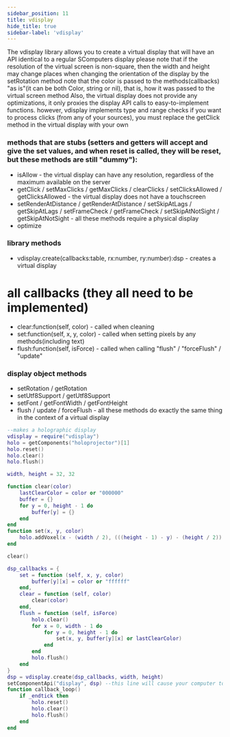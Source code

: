 ```yaml
---
sidebar_position: 11
title: vdisplay
hide_title: true
sidebar-label: 'vdisplay'
---
```


The vdisplay library allows you to create a virtual display that will have an API identical to a regular SComputers display
please note that if the resolution of the virtual screen is non-square, then the width and height may change places when changing the orientation of the display by the setRotation method
note that the color is passed to the methods(callbacks) "as is"(it can be both Color, string or nil), that is, how it was passed to the virtual screen method
Also, the virtual display does not provide any optimizations, it only proxies the display API calls to easy-to-implement functions.
however, vdisplay implements type and range checks
if you want to process clicks (from any of your sources), you must replace the getClick method in the virtual display with your own

### methods that are stubs (setters and getters will accept and give the set values, and when reset is called, they will be reset, but these methods are still "dummy"):
* isAllow - the virtual display can have any resolution, regardless of the maximum available on the server
* getClick / setMaxClicks / getMaxClicks / clearClicks / setClicksAllowed / getClicksAllowed - the virtual display does not have a touchscreen
* setRenderAtDistance / getRenderAtDistance / setSkipAtLags / getSkipAtLags / setFrameCheck / getFrameCheck / setSkipAtNotSight / getSkipAtNotSight - all these methods require a physical display
* optimize

### library methods
* vdisplay.create(callbacks:table, rx:number, ry:number):dsp - creates a virtual display

# all callbacks (they all need to be implemented)
* clear:function(self, color) - called when cleaning
* set:function(self, x, y, color) - called when setting pixels by any methods(including text)
* flush:function(self, isForce) - called when calling "flush" / "forceFlush" / "update"

### display object methods
* setRotation / getRotation
* setUtf8Support / getUtf8Support
* setFont / getFontWidth / getFontHeight
* flush / update / forceFlush - all these methods do exactly the same thing in the context of a virtual display

```lua
--makes a holographic display
vdisplay = require("vdisplay")
holo = getComponents("holoprojector")[1]
holo.reset()
holo.clear()
holo.flush()

width, height = 32, 32

function clear(color)
    lastClearColor = color or "000000"
    buffer = {}
    for y = 0, height - 1 do
        buffer[y] = {}
    end
end
function set(x, y, color)
    holo.addVoxel(x - (width / 2), (((height - 1) - y) - (height / 2)) + 20, 0, color, 1)
end

clear()

dsp_callbacks = {
    set = function (self, x, y, color)
        buffer[y][x] = color or "ffffff"
    end,
    clear = function (self, color)
        clear(color)
    end,
    flush = function (self, isForce)
        holo.clear()
        for x = 0, width - 1 do
            for y = 0, height - 1 do
                set(x, y, buffer[y][x] or lastClearColor)
            end
        end
        holo.flush()
    end
}
dsp = vdisplay.create(dsp_callbacks, width, height)
setComponentApi("display", dsp) --this line will cause your computer to be identified by other computers as a display
function callback_loop()
    if _endtick then
        holo.reset()
        holo.clear()
        holo.flush()
    end
end
```